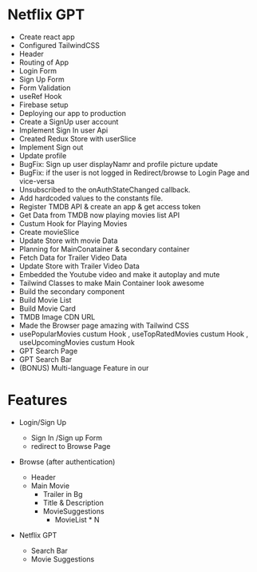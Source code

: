 # Netflix GPT

- Create react app 
- Configured TailwindCSS
- Header
- Routing of App
- Login Form
- Sign Up Form
- Form Validation
- useRef Hook
- Firebase setup
- Deploying our app to production
- Create a SignUp user account
- Implement Sign In user Api
- Created Redux Store with userSlice
- Implement Sign out
- Update profile
- BugFix: Sign up user displayNamr and profile picture update
- BugFix: if the user is not logged in Redirect/browse to Login Page and vice-versa
- Unsubscribed to the onAuthStateChanged callback.
- Add hardcoded values to the constants file.
- Register TMDB API & create an app & get access token
- Get Data from TMDB now playing movies list API
- Custum Hook for Playing Movies
- Create movieSlice 
- Update Store with movie Data
- Planning for MainConatainer & secondary container
- Fetch Data for Trailer Video Data
- Update Store with Trailer Video Data
- Embedded the Youtube video and make it autoplay and mute
- Tailwind Classes to make Main Container look awesome
- Build the secondary component
- Build Movie List
- Build Movie Card
- TMDB Image CDN URL
- Made the Browser page amazing with Tailwind CSS
- usePopularMovies custum Hook , useTopRatedMovies custum Hook , useUpcomingMovies custum Hook
- GPT Search Page
- GPT Search Bar
- (BONUS) Multi-language Feature in our

# Features 
- Login/Sign Up 
    - Sign In /Sign up Form
    - redirect to Browse Page
- Browse (after authentication)
    - Header
    - Main Movie
        - Trailer in Bg
        - Title & Description
        - MovieSuggestions
            - MovieList * N

- Netflix GPT   
    - Search Bar
    - Movie Suggestions